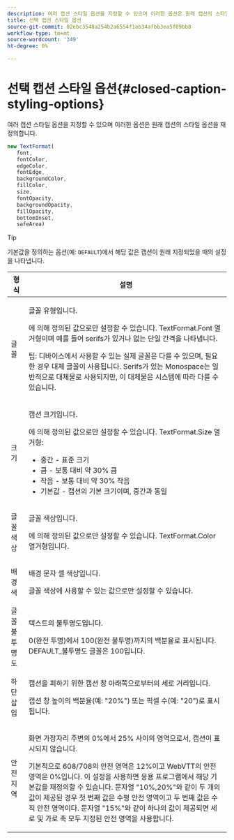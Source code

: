 ```yaml
---
description: 여러 캡션 스타일 옵션을 지정할 수 있으며 이러한 옵션은 원래 캡션의 스타일 옵션을 재정의합니다.
title: 선택 캡션 스타일 옵션
source-git-commit: 02ebc3548a254b2a6554f1ab34afbb3ea5f09bb8
workflow-type: tm+mt
source-wordcount: '349'
ht-degree: 0%

---
```


# 선택 캡션 스타일 옵션{#closed-caption-styling-options}

여러 캡션 스타일 옵션을 지정할 수 있으며 이러한 옵션은 원래 캡션의 스타일 옵션을 재정의합니다.

```js
new TextFormat( 
   font,  
   fontColor,  
   edgeColor,  
   fontEdge,  
   backgroundColor,  
   fillColor,  
   size,  
   fontOpacity,  
   backgroundOpacity,  
   fillOpacity, 
   bottomInset, 
   safeArea) 
```

>[!TIP]
>
>기본값을 정의하는 옵션(예: `DEFAULT`)에서 해당 값은 캡션이 원래 지정되었을 때의 설정을 나타냅니다.

<table frame="all" colsep="1" rowsep="1" id="table_87205DEFEE384AF4AF83952B15E18A42"> 
 <thead> 
  <tr rowsep="1"> 
   <th colname="1" class="entry"> 형식 </th> 
   <th colname="2" class="entry"> 설명 </th> 
  </tr> 
 </thead>
 <tbody> 
  <tr rowsep="1"> 
   <td colname="1"> 글꼴 </td> 
   <td colname="2"> <p>글꼴 유형입니다. </p> <p>에 의해 정의된 값으로만 설정할 수 있습니다. <span class="codeph"> TextFormat.Font </span> 열거형이며 예를 들어 serifs가 있거나 없는 단일 간격을 나타냅니다. </p> <p>팁: 디바이스에서 사용할 수 있는 실제 글꼴은 다를 수 있으며, 필요한 경우 대체 글꼴이 사용됩니다. Serifs가 있는 Monospace는 일반적으로 대체물로 사용되지만, 이 대체물은 시스템에 따라 다를 수 있습니다. </p> </td> 
  </tr> 
  <tr rowsep="1"> 
   <td colname="1"> 크기 </td> 
   <td colname="2"> <p>캡션 크기입니다. </p> <p> 에 의해 정의된 값으로만 설정할 수 있습니다. <span class="codeph"> TextFormat.Size </span> 열거형: 
     <ul compact="yes" id="ul_544BFC7A46474A74839477108F1AB1E9"> 
      <li id="li_A592ED46B8DF4D8FAD7AF3BD931A712B"> <span class="codeph"> 중간 </span> - 표준 크기 </li> 
      <li id="li_4F8CEDE54965430EB707DD3D5B2E3F87"> <span class="codeph"> 큼 </span> - 보통 대비 약 30% 큼 </li> 
      <li id="li_D78D823883F54D869118BAB58257E377"> <span class="codeph"> 작음 </span> - 보통 대비 약 30% 작음 </li> 
      <li id="li_9299C13408584A38835F8D91BD048083"> <span class="codeph"> 기본값 </span> - 캡션의 기본 크기이며, 중간과 동일 </li> 
     </ul> </p> </td> 
  </tr> 
  <tr rowsep="1"> 
   <td colname="1"> 글꼴 색상 </td> 
   <td colname="2"> <p>글꼴 색상입니다. </p> <p>에 의해 정의된 값으로만 설정할 수 있습니다. <span class="codeph"> TextFormat.Color </span> 열거형입니다. </p> </td> 
  </tr> 
  <tr rowsep="1"> 
   <td colname="1"> 배경색 </td> 
   <td colname="2"> <p>배경 문자 셀 색상입니다. </p> <p>글꼴 색상에 사용할 수 있는 값으로만 설정할 수 있습니다. </p> </td> 
  </tr> 
  <tr rowsep="1"> 
   <td colname="1"> 글꼴 불투명도 </td> 
   <td colname="2"> <p>텍스트의 불투명도입니다. </p> <p>0(완전 투명)에서 100(완전 불투명)까지의 백분율로 표시됩니다. <span class="codeph"> DEFAULT_불투명도 </span> 글꼴은 100입니다. </p> </td> 
  </tr> 
  <tr rowsep="1"> 
   <td colname="1"> 하단 삽입 </td> 
   <td colname="2"> <p>캡션을 피하기 위한 캡션 창 아래쪽으로부터의 세로 거리입니다. </p> <p>캡션 창 높이의 백분율(예: "20%") 또는 픽셀 수(예: "20")로 표시됩니다. </p> </td> 
  </tr> 
  <tr rowsep="1"> 
   <td colname="1"> 안전 지역 </td> 
   <td colname="2"> <p>화면 가장자리 주변의 0%에서 25% 사이의 영역으로서, 캡션이 표시되지 않습니다. </p> <p>기본적으로 608/708의 안전 영역은 12%이고 WebVTT의 안전 영역은 0%입니다. 이 설정을 사용하면 응용 프로그램에서 해당 기본값을 재정의할 수 있습니다. 문자열 "10%,20%"와 같이 두 개의 값이 제공된 경우 첫 번째 값은 수평 안전 영역이고 두 번째 값은 수직 안전 영역이다. 문자열 "15%"와 같이 하나의 값이 제공되면 세로 및 가로 축 모두 지정된 안전 영역을 사용합니다. </p> </td> 
  </tr> 
 </tbody> 
</table>
